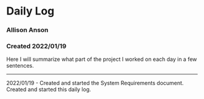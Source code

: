 # Daily Log 
### Allison Anson 
### Created 2022/01/19

Here I will summarize what part of the project I worked on each day in a few sentences. 

--- 
2022/01/19 - Created and started the System Requirements document. Created and started this daily log. 
